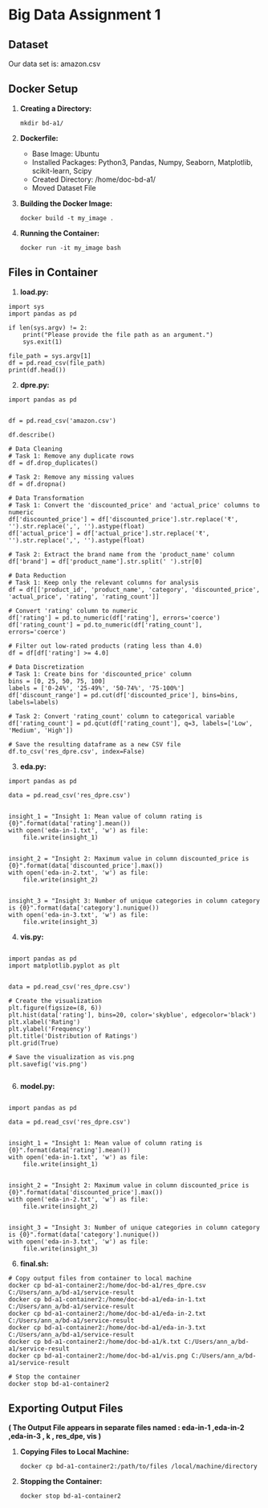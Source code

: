 # Big Data Assignment 1

## Dataset
 Our data set is: amazon.csv 

## Docker Setup
1. **Creating a Directory:**
   ```
   mkdir bd-a1/
   ```

2. **Dockerfile:**
   - Base Image: Ubuntu
   - Installed Packages: Python3, Pandas, Numpy, Seaborn, Matplotlib, scikit-learn, Scipy
   - Created Directory: /home/doc-bd-a1/
   - Moved Dataset File

3. **Building the Docker Image:**
   ```
   docker build -t my_image .
   ```

4. **Running the Container:**
   ```
   docker run -it my_image bash
   ```

## Files in Container
1. **load.py:**
```
import sys
import pandas as pd

if len(sys.argv) != 2:
    print("Please provide the file path as an argument.")
    sys.exit(1)

file_path = sys.argv[1]
df = pd.read_csv(file_path)
print(df.head())

```

2. **dpre.py:**
```
import pandas as pd


df = pd.read_csv('amazon.csv')

df.describe()

# Data Cleaning
# Task 1: Remove any duplicate rows
df = df.drop_duplicates()

# Task 2: Remove any missing values
df = df.dropna()

# Data Transformation
# Task 1: Convert the 'discounted_price' and 'actual_price' columns to numeric
df['discounted_price'] = df['discounted_price'].str.replace('₹', '').str.replace(',', '').astype(float)
df['actual_price'] = df['actual_price'].str.replace('₹', '').str.replace(',', '').astype(float)

# Task 2: Extract the brand name from the 'product_name' column
df['brand'] = df['product_name'].str.split(' ').str[0]

# Data Reduction
# Task 1: Keep only the relevant columns for analysis
df = df[['product_id', 'product_name', 'category', 'discounted_price', 'actual_price', 'rating', 'rating_count']]

# Convert 'rating' column to numeric
df['rating'] = pd.to_numeric(df['rating'], errors='coerce')
df['rating_count'] = pd.to_numeric(df['rating_count'], errors='coerce')

# Filter out low-rated products (rating less than 4.0)
df = df[df['rating'] >= 4.0]

# Data Discretization
# Task 1: Create bins for 'discounted_price' column
bins = [0, 25, 50, 75, 100]
labels = ['0-24%', '25-49%', '50-74%', '75-100%']
df['discount_range'] = pd.cut(df['discounted_price'], bins=bins, labels=labels)

# Task 2: Convert 'rating_count' column to categorical variable
df['rating_count'] = pd.qcut(df['rating_count'], q=3, labels=['Low', 'Medium', 'High'])

# Save the resulting dataframe as a new CSV file
df.to_csv('res_dpre.csv', index=False)

```


3. **eda.py:**
```
import pandas as pd

data = pd.read_csv('res_dpre.csv')


insight_1 = "Insight 1: Mean value of column rating is {0}".format(data['rating'].mean())
with open('eda-in-1.txt', 'w') as file:
    file.write(insight_1)


insight_2 = "Insight 2: Maximum value in column discounted_price is {0}".format(data['discounted_price'].max())
with open('eda-in-2.txt', 'w') as file:
    file.write(insight_2)


insight_3 = "Insight 3: Number of unique categories in column category is {0}".format(data['category'].nunique())
with open('eda-in-3.txt', 'w') as file:
    file.write(insight_3)

```

4. **vis.py:**
```

import pandas as pd
import matplotlib.pyplot as plt


data = pd.read_csv('res_dpre.csv')

# Create the visualization
plt.figure(figsize=(8, 6))
plt.hist(data['rating'], bins=20, color='skyblue', edgecolor='black')
plt.xlabel('Rating')
plt.ylabel('Frequency')
plt.title('Distribution of Ratings')
plt.grid(True)

# Save the visualization as vis.png
plt.savefig('vis.png')
  
```

6. **model.py:**
```

import pandas as pd

data = pd.read_csv('res_dpre.csv')


insight_1 = "Insight 1: Mean value of column rating is {0}".format(data['rating'].mean())
with open('eda-in-1.txt', 'w') as file:
    file.write(insight_1)


insight_2 = "Insight 2: Maximum value in column discounted_price is {0}".format(data['discounted_price'].max())
with open('eda-in-2.txt', 'w') as file:
    file.write(insight_2)


insight_3 = "Insight 3: Number of unique categories in column category is {0}".format(data['category'].nunique())
with open('eda-in-3.txt', 'w') as file:
    file.write(insight_3)

```

6. **final.sh:**

```
# Copy output files from container to local machine
docker cp bd-a1-container2:/home/doc-bd-a1/res_dpre.csv C:/Users/ann_a/bd-a1/service-result
docker cp bd-a1-container2:/home/doc-bd-a1/eda-in-1.txt C:/Users/ann_a/bd-a1/service-result
docker cp bd-a1-container2:/home/doc-bd-a1/eda-in-2.txt C:/Users/ann_a/bd-a1/service-result
docker cp bd-a1-container2:/home/doc-bd-a1/eda-in-3.txt C:/Users/ann_a/bd-a1/service-result
docker cp bd-a1-container2:/home/doc-bd-a1/k.txt C:/Users/ann_a/bd-a1/service-result
docker cp bd-a1-container2:/home/doc-bd-a1/vis.png C:/Users/ann_a/bd-a1/service-result

# Stop the container
docker stop bd-a1-container2 
```

## Exporting Output Files
**( The Output File appears in separate files named : eda-in-1 ,eda-in-2 ,eda-in-3 , k , res_dpe, vis )**
1. **Copying Files to Local Machine:**
   ```
   docker cp bd-a1-container2:/path/to/files /local/machine/directory
   ```

2. **Stopping the Container:**
   ```
   docker stop bd-a1-container2
   ```




